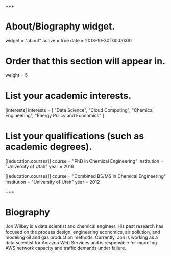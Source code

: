 +++
# About/Biography widget.
widget = "about"
active = true
date = 2018-10-30T00:00:00

# Order that this section will appear in.
weight = 5

# List your academic interests.
[interests]
  interests = [
    "Data Science",
    "Cloud Computing",
    "Chemical Engineering",
    "Energy Policy and Economics"
  ]

# List your qualifications (such as academic degrees).
[[education.courses]]
  course = "PhD in Chemical Engineering"
  institution = "University of Utah"
  year = 2016

[[education.courses]]
  course = "Combined BS/MS in Chemical Engineering"
  institution = "University of Utah"
  year = 2012
 
+++

# Biography

Jon Wilkey is a data scientist and chemical engineer. His past research has focused on the process design, engineering economics, air pollution, and modeling oil and gas production methods. Currently, Jon is working as a data scientist for Amazon Web Services and is responsible for modeling AWS network capacity and traffic demands under failure.
